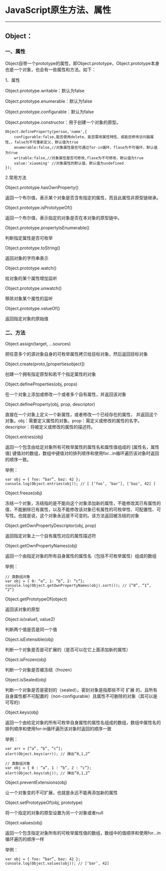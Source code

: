 # JavaScript原生方法、属性 #

--------------------------

## Object： ##

### 一、属性 ###

Object自带一个prototype的属性，即Object.prototype，Object.prototype本身也是一个对象，也会有一些属性和方法。如下： 

1、属性
 
Object.prototype.writable：默认为false 

Object.prototype.enumerable：默认为false 

Object.prototype.configurable：默认为false 

Object.prototype.constructor：用于创建一个对象的原型。 

  	Object.defineProperty(person,'name',{
		configurable:false,能否使用delete、能否需改属性特性、或能否修改访问器属性、，false为不可重新定义，默认值为true
		enumerable:false,//对象属性是否可通过for-in循环，flase为不可循环，默认值为true
		writable:false,//对象属性是否可修改,flase为不可修改，默认值为true
		value:'xiaoming' //对象属性的默认值，默认值为undefined
	});

2.常用方法

Object.prototype.hasOwnProperty()

返回一个布尔值，表示某个对象是否含有指定的属性，而且此属性非原型链继承。

Object.prototype.isPrototypeOf()

返回一个布尔值，表示指定的对象是否在本对象的原型链中。

Object.prototype.propertyIsEnumerable()

判断指定属性是否可枚举

Object.prototype.toString()

返回对象的字符串表示

Object.prototype.watch()

给对象的某个属性增加监听

Object.prototype.unwatch()

移除对象某个属性的监听

Object.prototype.valueOf()

返回指定对象的原始值

### 二、方法 ###

Object.assign(target, …sources)

把任意多个的源对象自身的可枚举属性拷贝给目标对象，然后返回目标对象


Object.create(proto,[propertiesobject])

创建一个拥有指定原型和若干个指定属性的对象

Object.defineProperties(obj, props)

在一个对象上添加或修改一个或者多个自有属性，并返回该对象

Object.defineProperty(obj, prop, descriptor)

直接在一个对象上定义一个新属性，或者修改一个已经存在的属性， 并返回这个对象。obj：需要定义属性的对象。prop：需定义或修改的属性的名字。descriptor：将被定义或修改的属性的描述符。

Object.entries(obj)

返回一个包含由给定对象所有可枚举属性的属性名和属性值组成的 [属性名，属性值] 键值对的数组，数组中键值对的排列顺序和使用for…in循环遍历该对象时返回的顺序一致。 

举例： 
    
    var obj = { foo: “bar”, baz: 42 }; 
    console.log(Object.entries(obj)); // [ [‘foo’, ‘bar’], [‘baz’, 42] ]

Object.freeze(obj)

冻结一个对象，冻结指的是不能向这个对象添加新的属性，不能修改其已有属性的值，不能删除已有属性，以及不能修改该对象已有属性的可枚举性、可配置性、可写性。也就是说，这个对象永远是不可变的。该方法返回被冻结的对象

Object.getOwnPropertyDescriptor(obj, prop)

返回指定对象上一个自有属性对应的属性描述符

Object.getOwnPropertyNames(obj)

返回一个由指定对象的所有自身属性的属性名（包括不可枚举属性）组成的数组

举例：
    
    // 类数组对象 
    var obj = { 0: “a”, 1: “b”, 2: “c”}; 
    console.log(Object.getOwnPropertyNames(obj).sort()); // [“0”, “1”, “2”]

Object.getPrototypeOf(object)

返回该对象的原型

Object.is(value1, value2)

判断两个值是否是同一个值

Object.isExtensible(obj)

判断一个对象是否是可扩展的（是否可以在它上面添加新的属性）

Object.isFrozen(obj)

判断一个对象是否被冻结（frozen）

Object.isSealed(obj)

判断一个对象是否是密封的（sealed）。密封对象是指那些不可 扩展 的，且所有自身属性都不可配置的（non-configurable）且属性不可删除的对象（其可以是可写的）

Object.keys(obj)

返回一个由给定对象的所有可枚举自身属性的属性名组成的数组，数组中属性名的排列顺序和使用for-in循环遍历该对象时返回的顺序一致 

举例：
 
    var arr = [“a”, “b”, “c”]; 
    alert(Object.keys(arr)); // 弹出”0,1,2”
    
    // 类数组对象 
    var obj = { 0 : “a”, 1 : “b”, 2 : “c”}; 
    alert(Object.keys(obj)); // 弹出”0,1,2”

Object.preventExtensions(obj)

让一个对象变的不可扩展，也就是永远不能再添加新的属性

Object.setPrototypeOf(obj, prototype)

将一个指定的对象的原型设置为另一个对象或者null

Object.values(obj)

返回一个包含指定对象所有的可枚举属性值的数组，数组中的值顺序和使用for…in循环遍历的顺序一样

举例： 

    var obj = { foo: “bar”, baz: 42 }; 
    console.log(Object.values(obj)); // [‘bar’, 42]
    



